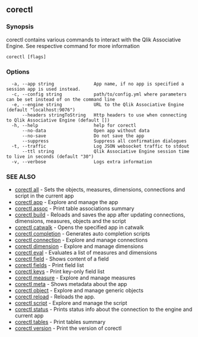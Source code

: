 ## corectl



### Synopsis

corectl contains various commands to interact with the Qlik Associative Engine. See respective command for more information

```
corectl [flags]
```

### Options

```
  -a, --app string               App name, if no app is specified a session app is used instead.
  -c, --config string            path/to/config.yml where parameters can be set instead of on the command line
  -e, --engine string            URL to the Qlik Associative Engine (default "localhost:9076")
      --headers stringToString   Http headers to use when connecting to Qlik Associative Engine (default [])
  -h, --help                     help for corectl
      --no-data                  Open app without data
      --no-save                  Do not save the app
      --suppress                 Suppress all confirmation dialogues
  -t, --traffic                  Log JSON websocket traffic to stdout
      --ttl string               Qlik Associative Engine session time to live in seconds (default "30")
  -v, --verbose                  Logs extra information
```

### SEE ALSO

* [corectl all](corectl_all.md)	 - Sets the objects, measures, dimensions, connections and script in the current app
* [corectl app](corectl_app.md)	 - Explore and manage the app
* [corectl assoc](corectl_assoc.md)	 - Print table associations summary
* [corectl build](corectl_build.md)	 - Reloads and saves the app after updating connections, dimensions, measures, objects and the script
* [corectl catwalk](corectl_catwalk.md)	 - Opens the specified app in catwalk
* [corectl completion](corectl_completion.md)	 - Generates auto completion scripts
* [corectl connection](corectl_connection.md)	 - Explore and manage connections
* [corectl dimension](corectl_dimension.md)	 - Explore and manage dimensions
* [corectl eval](corectl_eval.md)	 - Evaluates a list of measures and dimensions
* [corectl field](corectl_field.md)	 - Shows content of a field
* [corectl fields](corectl_fields.md)	 - Print field list
* [corectl keys](corectl_keys.md)	 - Print key-only field list
* [corectl measure](corectl_measure.md)	 - Explore and manage measures
* [corectl meta](corectl_meta.md)	 - Shows metadata about the app
* [corectl object](corectl_object.md)	 - Explore and manage generic objects
* [corectl reload](corectl_reload.md)	 - Reloads the app.
* [corectl script](corectl_script.md)	 - Explore and manage the script
* [corectl status](corectl_status.md)	 - Prints status info about the connection to the engine and current app
* [corectl tables](corectl_tables.md)	 - Print tables summary
* [corectl version](corectl_version.md)	 - Print the version of corectl

